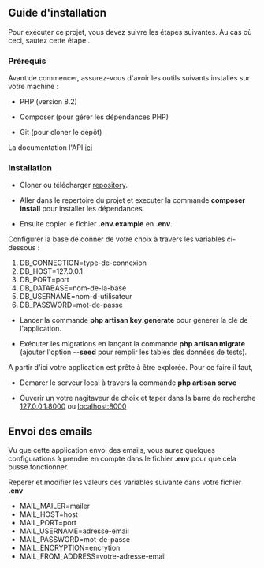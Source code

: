 ## Guide d'installation

Pour exécuter ce projet, vous devez suivre les étapes suivantes. Au cas où ceci, sautez cette étape..

### Prérequis
Avant de commencer, assurez-vous d'avoir les outils suivants installés sur votre machine :

- PHP (version 8.2)

- Composer (pour gérer les dépendances PHP)

- Git (pour cloner le dépôt)

La documentation l'API [ici](/public/docs/API-Documentation.pdf)

### Installation

- Cloner ou télécharger [repository](https://github.com/icoder2406/test-tikerama-api).

- Aller dans le repertoire du projet et executer la commande **composer install** pour installer les dépendances.

- Ensuite copier le fichier **.env.example** en **.env**.

Configurer la base de donner de votre choix à travers les variables ci-dessous :

1. DB_CONNECTION=type-de-connexion
2. DB_HOST=127.0.0.1
3. DB_PORT=port
4. DB_DATABASE=nom-de-la-base
5. DB_USERNAME=nom-d-utilisateur
6. DB_PASSWORD=mot-de-passe

- Lancer la commande **php artisan key:generate** pour generer la clé de l'application.

- Exécuter les migrations en lançant la commande **php artisan migrate** (ajouter l'option **--seed** pour remplir les tables des données de tests).

A partir d'ici votre application est prête à être explorée. Pour ce faire il faut,

- Demarer le serveur local à travers la commande **php artisan serve**

- Ouverir un votre nagitaveur de choix et taper dans la barre de recherche [127.0.0.1:8000](http://127.0.0.1:8000) ou [localhost:8000](http://localhost:8000)

## Envoi des emails
Vu que cette application envoi des emails, vous aurez quelques configurations à prendre en compte dans le fichier **.env** pour que cela pusse fonctionner.

Reperer et modifier les valeurs des variables suivante dans votre fichier **.env**

- MAIL_MAILER=mailer
- MAIL_HOST=host
- MAIL_PORT=port
- MAIL_USERNAME=adresse-email
- MAIL_PASSWORD=mot-de-passe
- MAIL_ENCRYPTION=encrytion
- MAIL_FROM_ADDRESS=votre-adresse-email

